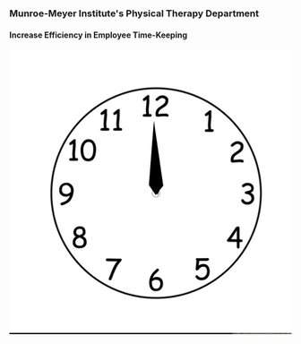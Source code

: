 ### Munroe-Meyer Institute's Physical Therapy Department

#### Increase Efficiency in Employee Time-Keeping

![ClockGif](images/clock.gif)
